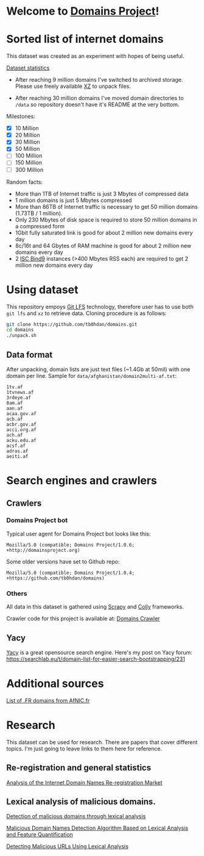 Welcome to [Domains Project](http://domainsproject.org)!
==========


# Sorted list of internet domains

This dataset was created as an experiment with hopes of being useful.

[Dataset statistics](STATS.md)

- After reaching 9 million domains I've switched to archived storage.
  Please use freely available [XZ](https://tukaani.org/xz/) to unpack files.

- After reaching 30 million domains I've moved domain directories to `/data`
  so repository doesn't have it's README at the very bottom.

Milestones:
- [x] 10 Million
- [x] 20 Million
- [x] 30 Million
- [x] 50 Million
- [ ] 100 Million
- [ ] 150 Million
- [ ] 300 Million

Random facts:

- More than 1TB of Internet traffic is just 3 Mbytes of compressed data
- 1 million domains is just 5 Mbytes compressed
- More than 86TB of Internet traffic is necessary to get 50 million domains (1.73TB / 1 million).
- Only 230 Mbytes of disk space is required to store 50 million domains in a compressed form
- 1Gbit fully saturated link is good for about 2 million new domains every day
- 8c/16t and 64 Gbytes of RAM machine is good for about 2 million new domains every day
- 2 [ISC Bind9](https://www.isc.org/bind/) instances (>400 Mbytes RSS each) are required to get 2 million new domains every day

# Using dataset
This repository empoys [Git LFS](https://git-lfs.github.com/) technology, therefore user
has to use both `git lfs` and `xz` to retrieve data. Cloning procedure is as follows:

```bash
git clone https://github.com/tb0hdan/domains.git
cd domains
./unpack.sh
```

## Data format
After unpacking, domain lists are just text files (~1.4Gb at 50mil) with one domain per line.
Sample for `data/afghanistan/domain2multi-af.txt`:

```
1tv.af
1tvnews.af
3rdeye.af
8am.af
aan.af
acaa.gov.af
acb.af
acbr.gov.af
acci.org.af
ach.af
acku.edu.af
acsf.af
adras.af
aeiti.af
```



# Search engines and crawlers


## Crawlers

### Domains Project bot


Typical user agent for Domains Project bot looks like this:

```
Mozilla/5.0 (compatible; Domains Project/1.0.6; +http://domainsproject.org)
```

Some older versions have set to Github repo:

```
Mozilla/5.0 (compatible; Domains Project/1.0.4; +https://github.com/tb0hdan/domains)
```


### Others
All data in this dataset is gathered using [Scrapy](https://scrapy.org) and [Colly](http://go-colly.org/) frameworks.

Crawler code for this project is available at: [Domains Crawler](https://github.com/tb0hdan/domains-crawler)




## Yacy

[Yacy](https://Yacy.net) is a great opensource search engine. Here's my post
on Yacy forum: https://searchlab.eu/t/domain-list-for-easier-search-bootstrapping/231


# Additional sources

[List of .FR domains from AfNIC.fr](http://opendata.afnic.fr/en/products-and-services/services/opendata-en.html)

# Research

This dataset can be used for research. There are papers that cover different topics.
I'm just going to leave links to them here for reference.

## Re-registration and general statistics

[Analysis of the Internet Domain Names Re-registration Market](https://www.researchgate.net/publication/220307877_Analysis_of_the_Internet_Domain_Names_Re-registration_Market)

## Lexical analysis of malicious domains.

[Detection of malicious domains through lexical analysis](https://www.c-mric.com/wp-content/uploads/2018/06/Egon_Cybersecurity2018.pdf)

[Malicious Domain Names Detection Algorithm Based on Lexical Analysis and Feature Quantification](https://www.researchgate.net/publication/335742562_Malicious_Domain_Names_Detection_Algorithm_Based_on_Lexical_Analysis_and_Feature_Quantification)

[Detecting Malicious URLs Using Lexical Analysis](https://www.researchgate.net/publication/308365207_Detecting_Malicious_URLs_Using_Lexical_Analysis)
